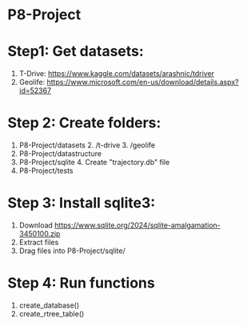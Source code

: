 # P8-Project

# Step1: Get datasets:
1. T-Drive: https://www.kaggle.com/datasets/arashnic/tdriver
2. Geolife: https://www.microsoft.com/en-us/download/details.aspx?id=52367

# Step 2: Create folders:
1. P8-Project/datasets
   2. /t-drive
   3. /geolife
2. P8-Project/datastructure
3. P8-Project/sqlite
   4. Create "trajectory.db" file
4. P8-Project/tests


# Step 3: Install sqlite3:
1. Download https://www.sqlite.org/2024/sqlite-amalgamation-3450100.zip
2. Extract files
3. Drag files into P8-Project/sqlite/


# Step 4: Run functions
1. create_database()
2. create_rtree_table()


